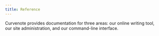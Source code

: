 ```yaml
---
title: Reference
---
```


Curvenote provides documentation for three areas: our online writing tool, our site administration, and our command-line interface.
